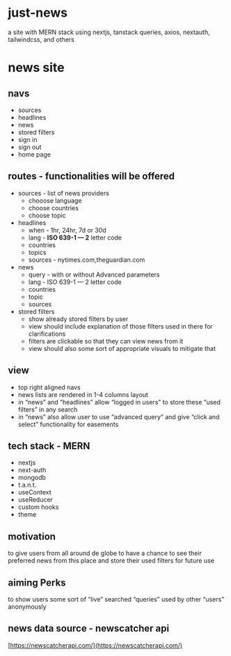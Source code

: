 # just-news
a site with MERN stack using nextjs, tanstack queries, axios, nextauth, tailwindcss, and others

# news site

## navs

- sources
- headlines
- news
- stored filters
- sign in
- sign out
- home page

## routes - functionalities will be offered

- sources - list of news providers
    - chooose language
    - choose countries
    - choose topic
- headlines
    - when - 1hr, 24hr, 7d or 30d
    - lang - **ISO 639-1 — 2**
     letter code
    - countries
    - topics
    - sources - nytimes.com,theguardian.com
- news
    - query - with or without Advanced parameters
    - lang - ISO 639-1 — 2
    letter code
    - countries
    - topic
    - sources
- stored filters
    - show already stored filters by user
    - view should include explanation of those filters used in there for clarifications
    - filters are clickable so that they can view news from it
    - view should also some sort of appropriate visuals to mitigate that

## view

- top right aligned navs
- news lists are rendered in 1-4 columns layout
- in “news” and “headlines” allow “logged in users” to store these “used filters” in any search
- in “news” also allow user to use “advanced query” and give “click and select” functionality for easements

## tech stack - MERN

- nextjs
- next-auth
- mongodb
- t.a.n.t.
- useContext
- useReducer
- custom hooks
- theme

## motivation

to give users from all around de globe to have a chance to see their preferred news from this place and store their used filters for future use

## aiming Perks

to show users some sort of “live” searched “queries” used by other “users” anonymously 

## news data source - newscatcher api

[https://newscatcherapi.com/](https://newscatcherapi.com/)
